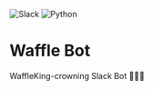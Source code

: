 ![Slack](https://img.shields.io/badge/Slack-4A154B?style=for-the-badge&logo=slack&logoColor=white)
![Python](https://img.shields.io/badge/python-3670A0?style=for-the-badge&logo=python&logoColor=ffdd54)
# Waffle Bot
WaffleKing-crowning Slack Bot 🤖🧇👑
